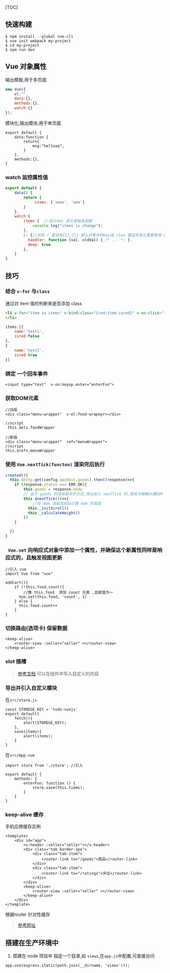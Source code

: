 [TOC]


## 快速构建
```
$ npm install --global vue-cli
$ vue init webpack my-project
$ cd my-project
$ npm run dev
```


## Vue 对象属性
输出模板,用于多页面
```js
new Vue({
	el:"",
    data:{},
    methods:{},
    watch:{}
});
```
模块化,输出模块,用于单页面
```
export default {
    data:function {
        return{
            msg:"helloaa",
        }
    },
    methods:{},
}
```


### watch 监控属性值
```js
export default {
    data() {
        return {
             items: ['seee', 'eee']
        }
    },
    watch:{
        items:{  //当items 变化是触发函数
            console.log("items is change");
        },
     	c: {//如何 c 是具有[{},{}] 那么对象中的key或 vlue 要监听变化需要使用 deep:true
          handler: function (val, oldVal) { /* ... */ },
          deep: true
    	},
    }
}
```




## 技巧
### 结合 `v-for` 与`class`
通过对 item 值的判断来是否添加 class
```html
<li v-for="item in items" v-bind:class="{red:item.isred}" v-on:click="functinname(item)">
</li>
```
```js
items:[{
    name:'test1',
    isred:false
},
{
    name:'test2',
    isred:true
}]
```
### 绑定 一个回车事件
```      
<input type="text"  v-on:keyup.enter="enterFun">
```

### 获取DOM元素

```
//旧版
<div class="menu-wrapper"  v-el:food-wrapepr></div>

//script
 this.$els.foodWrapper

//新版
<div class="menu-wrapper"  ref="menuWrapper">
//script
this.$refs.menuWrapper
```


###  使用 `Vue.nextTick(functon)` 渲染完后执行
```js
created(){
  this.$http.get(config.apiHost.goods).then((response)=>{
    if (response.status === ERR_OK){
        this.goods = response.body
        // 由于 goods 的渲染是异步方式,所以加入 nextTick 时,使其可精确计算DOM 高度
        this.$nextTick(()=>{
            //在 dom 渲染完成后计算 dom 的高度
          this._initScroll()
          this._calculateHeight()
        })
    }

  })
}
```
### ` Vue.set` 向响应式对象中添加一个属性，并确保这个新属性同样是响应式的，且触发视图更新
```
//引入 vue
import Vue from "vue"

addCart(){
    if (!this.food.count){
    	//像 this.food  添加 count 元素 ,且赋值为一
      Vue.set(this.food, 'count', 1)
    } else {
      this.food.count++
    }
}
```
### 切换路由(选项卡) 保留数据
```
<keep-alive>
    <router-view :seller="seller" ></router-view>
</keep-alive>
```

### slot 插槽
> [参考文档](https://cn.vuejs.org/v2/guide/components-slots.html)
可以在组件中写入自定义的内容

### 导出并引入自定义模块
在`src/store.js`
```
const STOREGE_KEY = 'todo-vuejs'
export default{
    fetch(){
        alert(STOREGE_KEY);
    },
    save(items){
        alert(items);
    }
}
```

在`src/App.vue`
```
import store from './store'; //引入

export default {
    methods: {
        enterFun: function () {
            store.save(this.tiems);
        }
    }
}
```
### keep-alive 缓存
手机应用缓存实例
```
<template>
    <div id="app">
        <v-header :seller="seller"></v-header>
        <div class="tab border-1px">
            <div class="tab-item">
                <router-link to="/goods">商品</router-link>
            </div>
            <div class="tab-item">
                <router-link to="/ratings">评论</router-link>
            </div>
        </div>
        <keep-alive>
            <router-view :seller="seller" ></router-view>
        </keep-alive>
    </div>
</template>
```
根据router 针对性缓存
> [参考网址](https://www.jianshu.com/p/0b0222954483)

## 搭建在生产环境中
1. 搭建在 node 项目中
指定一个目录,如 `views`,在`app.js`中配置,可直接访问
```
app.use(express.static(path.join(__dirname, 'views')));
```

